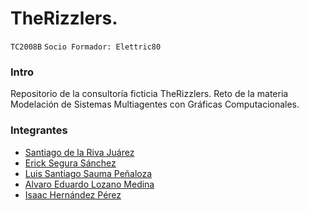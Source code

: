 # TheRizzlers.
`TC2008B`
`Socio Formador: Elettric80`


### Intro
Repositorio de la consultoría ficticia TheRizzlers.
Reto de la materia Modelación de Sistemas Multiagentes con Gráficas Computacionales.

### Integrantes
- [Santiago de la Riva Juárez](https://github.com/SantiagoDlrr)
- [Erick Segura Sánchez](https://github.com/ErickinSegura)
- [Luis Santiago Sauma Peñaloza](https://github.com/santiagosauma)
- [Alvaro Eduardo Lozano Medina](https://github.com/AlvaroCheese)
- [Isaac Hernández Pérez](https://github.com/IsaacHDzPerez)
